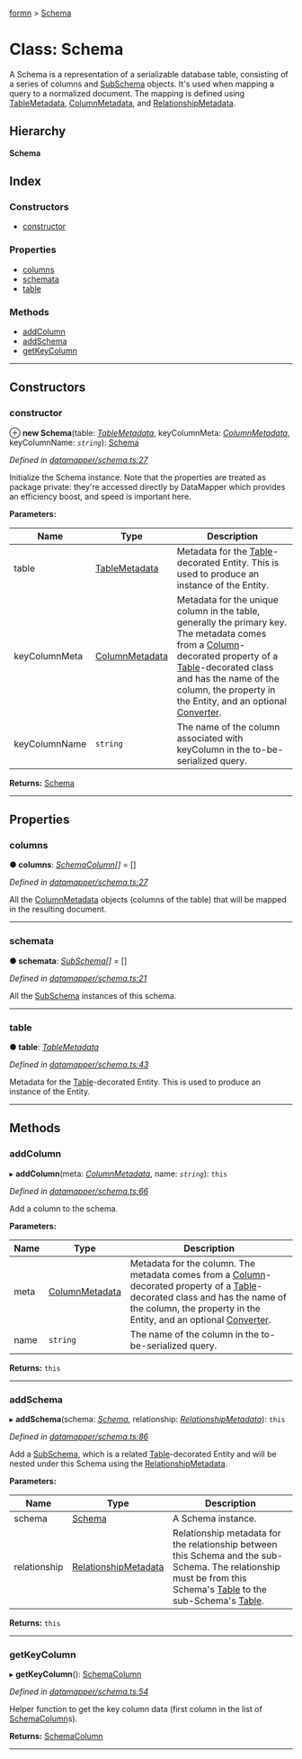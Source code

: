 [formn](../README.md) > [Schema](../classes/schema.md)

# Class: Schema

A Schema is a representation of a serializable database table, consisting of a series of columns and [SubSchema](subschema.md) objects. It's used when mapping a query to a normalized document. The mapping is defined using [TableMetadata](tablemetadata.md), [ColumnMetadata](columnmetadata.md), and [RelationshipMetadata](relationshipmetadata.md).

## Hierarchy

**Schema**

## Index

### Constructors

* [constructor](schema.md#constructor)

### Properties

* [columns](schema.md#columns)
* [schemata](schema.md#schemata)
* [table](schema.md#table)

### Methods

* [addColumn](schema.md#addcolumn)
* [addSchema](schema.md#addschema)
* [getKeyColumn](schema.md#getkeycolumn)

---

## Constructors

<a id="constructor"></a>

###  constructor

⊕ **new Schema**(table: *[TableMetadata](tablemetadata.md)*, keyColumnMeta: *[ColumnMetadata](columnmetadata.md)*, keyColumnName: *`string`*): [Schema](schema.md)

*Defined in [datamapper/schema.ts:27](https://github.com/benbotto/formn/blob/f28037b/src/datamapper/schema.ts#L27)*

Initialize the Schema instance. Note that the properties are treated as package private: they're accessed directly by DataMapper which provides an efficiency boost, and speed is important here.

**Parameters:**

| Name | Type | Description |
| ------ | ------ | ------ |
| table | [TableMetadata](tablemetadata.md) |  Metadata for the [Table](../#table)\-decorated Entity. This is used to produce an instance of the Entity. |
| keyColumnMeta | [ColumnMetadata](columnmetadata.md) |  Metadata for the unique column in the table, generally the primary key. The metadata comes from a [Column](../#column)\-decorated property of a [Table](../#table)\-decorated class and has the name of the column, the property in the Entity, and an optional [Converter](converter.md). |
| keyColumnName | `string` |  The name of the column associated with keyColumn in the to-be-serialized query. |

**Returns:** [Schema](schema.md)

___

## Properties

<a id="columns"></a>

###  columns

**● columns**: *[SchemaColumn](schemacolumn.md)[]* =  []

*Defined in [datamapper/schema.ts:27](https://github.com/benbotto/formn/blob/f28037b/src/datamapper/schema.ts#L27)*

All the [ColumnMetadata](columnmetadata.md) objects (columns of the table) that will be mapped in the resulting document.

___
<a id="schemata"></a>

###  schemata

**● schemata**: *[SubSchema](subschema.md)[]* =  []

*Defined in [datamapper/schema.ts:21](https://github.com/benbotto/formn/blob/f28037b/src/datamapper/schema.ts#L21)*

All the [SubSchema](subschema.md) instances of this schema.

___
<a id="table"></a>

###  table

**● table**: *[TableMetadata](tablemetadata.md)*

*Defined in [datamapper/schema.ts:43](https://github.com/benbotto/formn/blob/f28037b/src/datamapper/schema.ts#L43)*

Metadata for the [Table](../#table)\-decorated Entity. This is used to produce an instance of the Entity.

___

## Methods

<a id="addcolumn"></a>

###  addColumn

▸ **addColumn**(meta: *[ColumnMetadata](columnmetadata.md)*, name: *`string`*): `this`

*Defined in [datamapper/schema.ts:66](https://github.com/benbotto/formn/blob/f28037b/src/datamapper/schema.ts#L66)*

Add a column to the schema.

**Parameters:**

| Name | Type | Description |
| ------ | ------ | ------ |
| meta | [ColumnMetadata](columnmetadata.md) |  Metadata for the column. The metadata comes from a [Column](../#column)\-decorated property of a [Table](../#table)\-decorated class and has the name of the column, the property in the Entity, and an optional [Converter](converter.md). |
| name | `string` |  The name of the column in the to-be-serialized query. |

**Returns:** `this`

___
<a id="addschema"></a>

###  addSchema

▸ **addSchema**(schema: *[Schema](schema.md)*, relationship: *[RelationshipMetadata](relationshipmetadata.md)*): `this`

*Defined in [datamapper/schema.ts:86](https://github.com/benbotto/formn/blob/f28037b/src/datamapper/schema.ts#L86)*

Add a [SubSchema](subschema.md), which is a related [Table](../#table)\-decorated Entity and will be nested under this Schema using the [RelationshipMetadata](relationshipmetadata.md).

**Parameters:**

| Name | Type | Description |
| ------ | ------ | ------ |
| schema | [Schema](schema.md) |  A Schema instance. |
| relationship | [RelationshipMetadata](relationshipmetadata.md) |  Relationship metadata for the relationship between this Schema and the sub-Schema. The relationship must be from this Schema's [Table](../#table) to the sub-Schema's [Table](../#table). |

**Returns:** `this`

___
<a id="getkeycolumn"></a>

###  getKeyColumn

▸ **getKeyColumn**(): [SchemaColumn](schemacolumn.md)

*Defined in [datamapper/schema.ts:54](https://github.com/benbotto/formn/blob/f28037b/src/datamapper/schema.ts#L54)*

Helper function to get the key column data (first column in the list of [SchemaColumn](schemacolumn.md)s).

**Returns:** [SchemaColumn](schemacolumn.md)

___

